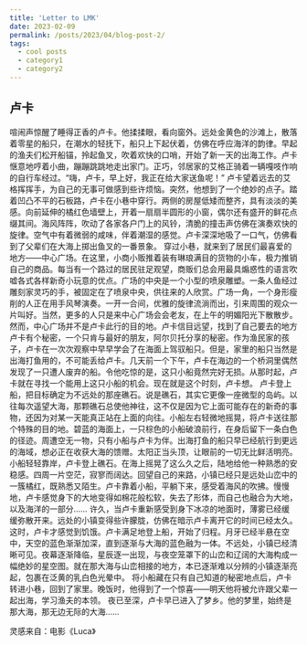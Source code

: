 ```yaml
---
title: 'Letter to LMK'
date: 2023-02-09
permalink: /posts/2023/04/blog-post-2/
tags:
  - cool posts
  - category1
  - category2
---
```

## 卢卡
喧闹声惊醒了睡得正香的卢卡。他揉揉眼，看向窗外。远处金黄色的沙滩上，散落着零星的船只，在潮水的轻抚下，船只上下起伏着，仿佛在呼应海洋的韵律。早起的渔夫们松开船锚，拎起鱼叉，吹着欢快的口哨，开始了新一天的出海工作。卢卡惬意地哼着小曲，蹦蹦跳跳地走出家门。正巧，邻居家的艾格正骑着一辆嘎吱作响的自行车经过。“嗨，卢卡，早上好，我正在给大家送鱼呢！” 卢卡望着远去的艾格挥挥手，为自己的无事可做感到些许烦恼。突然，他想到了一个绝妙的点子。踏着凹凸不平的石板路，卢卡在小巷中穿行。两侧的房屋低矮而整齐，具有淡淡的美感。向前延伸的橘红色墙壁上，开着一扇扇半圆形的小窗，偶尔还有盛开的鲜花点缀其间。海风阵阵，吹动了各家各户门上的风铃，清脆的撞击声仿佛在演奏欢快的旋律。空气中有着微弱的咸味，伴着潮湿的感觉。卢卡深深地吸了一口气，仿佛看到了父辈们在大海上掷出鱼叉的一番景象。
穿过小巷，就来到了居民们最喜爱的地方——中心广场。在这里，小商小贩推着装有琳琅满目的货物的小车，极力推销自己的商品。每当有一个路过的居民驻足观望，商贩们总会用最具煽惑性的语言吹嘘各式各样新奇小玩意的优点。广场的中央是一个小型的喷泉雕塑。一条人鱼经过雕刻家灵巧的手，被固定在了喷泉中央，供往来的人欣赏。广场一角，一个身形瘦削的人正在用手风琴演奏。一开一合间，优雅的旋律流淌而出，引来周围的观众一片叫好。当然，更多的人只是来中心广场会会老友，在上午的明媚阳光下散散步。然而，中心广场并不是卢卡此行的目的地。卢卡信目远望，找到了自己要去的地方
卢卡有个秘密，一个只肯与最好的朋友，阿尔贝托分享的秘密。作为渔民家的孩子，卢卡在一次次观察中早早学会了在海面上驾驭船只。但是，家里的船只当然是出海打鱼用的，不可能丢给卢卡。几天前一个下午，卢卡在海边的一个桥洞里偶然发现了一只遭人废弃的船。令他吃惊的是，这只小船竟然完好无损。从那时起，卢卡就在寻找一个能用上这只小船的机会。现在就是这个时刻，卢卡想。
卢卡登上船，把目标确定为不远处的那座礁石。说是礁石，其实它更像一座微型的岛屿。以往每次遥望大海，那颗礁石总使他神往，这不仅是因为它上面可能存在的新奇的事物，还因为对某一天能真正站在上面的向往。小船左右轻微地摇晃，将卢卡送往那个特殊的目的地。碧蓝的海面上，一只棕色的小船破浪前行，在身后留下一条白色的径迹。周遭空无一物，只有小船与卢卡为伴。出海打鱼的船只早已经航行到更远的海域，想必正在收获大海的馈赠。太阳正当头顶，让眼前的一切无比鲜活明亮。
小船轻轻靠岸，卢卡登上礁石。在海上摇晃了这么久之后，陆地给他一种熟悉的安稳感。四周一片空茫，寂寥而阔达。回望自己的来路，小镇已经只是远处山峦中的一簇橘红，既熟悉又陌生。卢卡靠着小船，平躺下来，感受着海风的吹拂。慢慢地，卢卡感觉身下的大地变得如棉花般松软，失去了形体，而自己也融合为大地，以及海洋的一部分……
许久，当卢卡重新感受到身下冰凉的地面时，薄雾已经缓缓弥散开来。远处的小镇变得些许朦胧，仿佛在暗示卢卡离开它的时间已经太久。这时，卢卡才感觉到饥饿。卢卡满足地登上船，开始了归程。月牙已经半悬在空中，天空的蓝色渐渐加深，直到逐渐与大海的蓝色融为一体。不远处，小镇已经清晰可见。夜幕逐渐降临，星辰逐一出现，与夜空笼罩下的山峦和辽阔的大海构成一幅绝妙的星空图。就在那大海与山峦相接的地方，本已逐渐难以分辨的小镇逐渐亮起，包裹在泛黄的乳白色光晕中。
将小船藏在只有自己知道的秘密地点后，卢卡转进小巷，回到了家里。晚饭时，他得到了一个惊喜——明天他将被允许跟父辈一起出海，学习渔夫的本领。
夜已至深，卢卡早已进入了梦乡。他的梦里，始终是那大海，那无边无际的大海……

灵感来自：电影《Luca》

